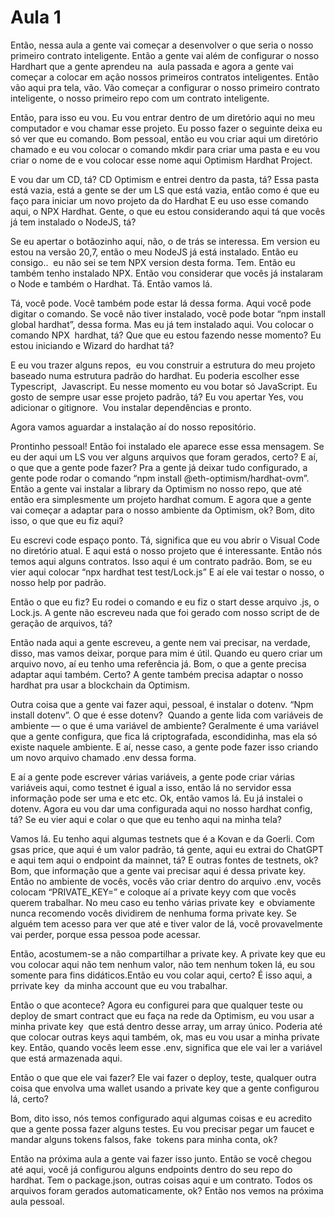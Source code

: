 # Aula 1

Então, nessa aula a gente vai começar a desenvolver o que seria o nosso primeiro contrato inteligente. Então a gente vai além de configurar o nosso Hardhart que a gente aprendeu na  aula passada e agora a gente vai começar a colocar em ação nossos primeiros contratos inteligentes. Então vão aqui pra tela, vão. Vão começar a configurar o nosso primeiro contrato inteligente, o nosso primeiro repo com um contrato inteligente.

Então, para isso eu vou. Eu vou entrar dentro de um diretório aqui no meu computador e vou chamar esse projeto. Eu posso fazer o seguinte deixa eu só ver que eu comando. Bom pessoal, então eu vou criar aqui um diretório chamado e eu vou colocar o comando mkdir para criar uma pasta e eu vou criar o nome de e vou colocar esse nome aqui Optimism Hardhat Project.

E vou dar um CD, tá? CD Optimism e entrei dentro da pasta, tá? Essa pasta está vazia, está a gente se der um LS que está vazia, então como é que eu faço para iniciar um novo projeto da do Hardhat E eu uso esse comando aqui, o NPX Hardhat. Gente, o que eu estou considerando aqui tá que vocês já tem instalado o NodeJS, tá?

Se eu apertar o botãozinho aqui, não, o de trás se interessa. Em version eu estou na versão 20,7, então o meu NodeJS já está instalado. Então eu consigo..  eu não sei se tem NPX version desta forma. Tem. Então eu também tenho instalado NPX. Então vou considerar que vocês já instalaram o Node e também o Hardhat. Tá. Então vamos lá.

Tá, você pode. Você também pode estar lá dessa forma. Aqui você pode digitar o comando. Se você não tiver instalado, você pode botar “npm install global hardhat”, dessa forma. Mas eu já tem instalado aqui. Vou colocar o comando NPX  hardhat, tá? Que que eu estou fazendo nesse momento? Eu estou iniciando e Wizard do hardhat tá?

E eu vou trazer alguns repos,  eu vou construir a estrutura do meu projeto baseado numa estrutura padrão do hardhat. Eu poderia escolher esse Typescript,  Javascript. Eu nesse momento eu vou botar só JavaScript. Eu gosto de sempre usar esse projeto padrão, tá? Eu vou apertar Yes, vou adicionar o gitignore.  Vou instalar dependências e pronto.

Agora vamos aguardar a instalação aí do nosso repositório.

Prontinho pessoal! Então foi instalado ele aparece esse essa mensagem. Se eu der aqui um LS vou ver alguns arquivos que foram gerados, certo? E aí, o que que a gente pode fazer? Pra a gente já deixar tudo configurado, a gente pode rodar o comando “npm install @eth-optimism/hardhat-ovm”. Então a gente vai instalar a library da Optimism no nosso repo, que até então era simplesmente um projeto hardhat comum. E agora que a gente vai começar a adaptar para o nosso ambiente da Optimism, ok? Bom, dito isso, o que que eu fiz aqui?

Eu escrevi code espaço ponto. Tá, significa que eu vou abrir o Visual Code  no diretório atual. E aqui está o nosso projeto que é interessante. Então nós temos aqui alguns contratos. Isso aqui é um contrato padrão. Bom, se eu vier aqui colocar “npx hardhat test test/Lock.js” E aí ele vai testar o nosso, o nosso help por padrão.

Então o que eu fiz? Eu rodei o comando e eu fiz o start desse arquivo .js, o Lock.js. A gente não escreveu nada que foi gerado com nosso script de de geração de arquivos, tá?

Então nada aqui a gente escreveu, a gente nem vai precisar, na verdade, disso, mas vamos deixar, porque para mim é útil. Quando eu quero criar um arquivo novo, aí eu tenho uma referência já. Bom, o que a gente precisa adaptar aqui também. Certo? A gente também precisa adaptar o nosso hardhat pra usar a blockchain da Optimism.

Outra coisa que a gente vai fazer aqui, pessoal, é instalar o dotenv. “Npm install dotenv”. O que é esse dotenv?  Quando a gente lida com variáveis de ambiente — o que é uma variável de ambiente? Geralmente é uma variável que a gente configura, que fica lá criptografada, escondidinha, mas ela só existe naquele ambiente. E aí, nesse caso, a gente pode fazer isso criando um novo arquivo chamado .env dessa forma.

E aí a gente pode escrever várias variáveis, a gente pode criar várias variáveis aqui, como testnet é igual a isso, então lá no servidor essa informação pode ser uma e etc etc. Ok, então vamos lá. Eu já instalei o dotenv. Agora eu vou dar uma configurada aqui no nosso hardhat config, tá? Se eu vier aqui e colar o que que eu tenho aqui na minha tela?

Vamos lá. Eu tenho aqui algumas testnets que é a Kovan e da Goerli. Com gsas price, que aqui é um valor padrão, tá gente, aqui eu extrai do ChatGPT e aqui tem aqui o endpoint da mainnet, tá? E outras fontes de testnets, ok? Bom, que informação que a gente vai precisar aqui é dessa private key. Então no ambiente de vocês, vocês vão criar dentro do arquivo .env, vocês colocam “PRIVATE_KEY=” e coloque aí a private keyy com que vocês querem trabalhar. No meu caso eu tenho várias private key  e obviamente nunca recomendo vocês dividirem de nenhuma forma private key. Se alguém tem acesso para ver que até e tiver valor de lá, você provavelmente vai perder, porque essa pessoa pode acessar.

Então, acostumem-se a não compartilhar a private key. A private key que eu vou colocar aqui não tem nenhum valor, não tem nenhum token lá, eu sou somente para fins didáticos.Então eu vou colar aqui, certo? É isso aqui, a prrivate key  da minha account que eu vou trabalhar.

Então o que acontece? Agora eu configurei para que qualquer teste ou deploy de smart contract que eu faça na rede da Optimism, eu vou usar a minha private key  que está dentro desse array, um array único. Poderia até que colocar outras keys aqui também, ok, mas eu vou usar a minha private key. Então, quando vocês leem esse .env, significa que ele vai ler a variável que está armazenada aqui.

Então o que que ele vai fazer? Ele vai fazer o deploy, teste, qualquer outra coisa que envolva uma wallet usando a private key que a gente configurou lá, certo?

Bom, dito isso, nós temos configurado aqui algumas coisas e eu acredito que a gente possa fazer alguns testes. Eu vou precisar pegar um faucet e mandar alguns tokens falsos, fake  tokens para minha conta, ok?

Então na próxima aula a gente vai fazer isso junto. Então se você chegou até aqui, você já configurou alguns endpoints dentro do seu repo do hardhat. Tem o package.json, outras coisas aqui e um contrato. Todos os arquivos foram gerados automaticamente, ok? Então nos vemos na próxima aula pessoal.